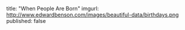 title: "When People Are Born"
imgurl: http://www.edwardbenson.com/images/beautiful-data/birthdays.png
published: false
